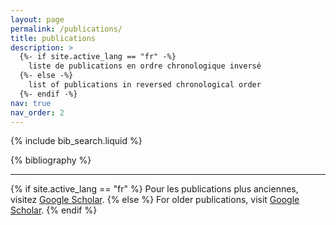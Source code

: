 ```yaml
---
layout: page
permalink: /publications/
title: publications
description: >
  {%- if site.active_lang == "fr" -%}
    liste de publications en ordre chronologique inversé
  {%- else -%}
    list of publications in reversed chronological order
  {%- endif -%}
nav: true
nav_order: 2
---
```


<!-- _pages/publications.md -->

<!-- Bibsearch Feature -->

{% include bib_search.liquid %}

<div class="publications">

{% bibliography %}

</div>

<hr>

<p>
{% if site.active_lang == "fr" %}
Pour les publications plus anciennes, visitez <a href="https://scholar.google.com/citations?user={{ site.data.socials.scholar_userid }}">Google Scholar</a>.
{% else %}
For older publications, visit <a href="https://scholar.google.com/citations?user={{ site.data.socials.scholar_userid }}">Google Scholar</a>.
{% endif %}
</p>
